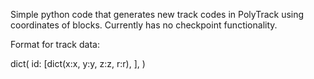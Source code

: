 Simple python code that generates new track codes in PolyTrack using coordinates of blocks. Currently has no checkpoint functionality.

Format for track data:

dict(
  id: \[dict(x:x, y:y, z:z, r:r), ], 
)
